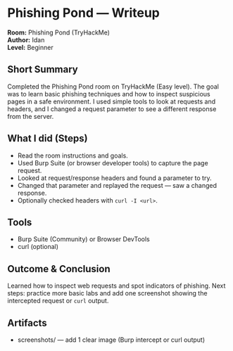 # Phishing Pond — Writeup
**Room:** Phishing Pond (TryHackMe)  
**Author:** Idan  
**Level:** Beginner

## Short Summary
Completed the Phishing Pond room on TryHackMe (Easy level). The goal was to learn basic phishing techniques and how to inspect suspicious pages in a safe environment. I used simple tools to look at requests and headers, and I changed a request parameter to see a different response from the server.

## What I did (Steps)
- Read the room instructions and goals.
- Used Burp Suite (or browser developer tools) to capture the page request.
- Looked at request/response headers and found a parameter to try.
- Changed that parameter and replayed the request — saw a changed response.
- Optionally checked headers with `curl -I <url>`.

## Tools
- Burp Suite (Community) or Browser DevTools  
- curl (optional)

## Outcome & Conclusion
Learned how to inspect web requests and spot indicators of phishing. Next steps: practice more basic labs and add one screenshot showing the intercepted request or `curl` output.

## Artifacts
- screenshots/ — add 1 clear image (Burp intercept or curl output)
